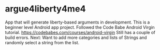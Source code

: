 # argue4liberty4me4
App that will generate liberty-based arguments in development.
This is a beginner level Android app project. Followed the Code Babe Android Virgin tutorial. https://codebabes.com/courses/android-virgin
Still has a couple of build errors. 
Next: Want to add more categories and lists of Strings and randomly select a string from the list.
